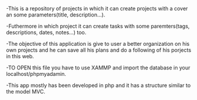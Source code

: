 -This is a repository of projects in which it can create projects with a cover an some parameters(title, description...). 

-Futhermore in which project it can create tasks with some paremters(tags, descriptions, dates, notes...) too. 

-The objective of this application is give to user a better organization on his own projects and he can save all his plans and do a following of his porjects in this web.

-TO OPEN this file you have to use XAMMP and import the database in your localhost/phpmyadamin.

-This app mostly has been developed in php and it has a structure similar to the model MVC.
